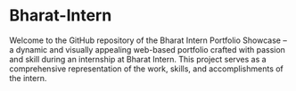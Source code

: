 # Bharat-Intern
Welcome to the GitHub repository of the Bharat Intern Portfolio Showcase – a dynamic and visually appealing web-based portfolio crafted with passion and skill during an internship at Bharat Intern. This project serves as a comprehensive representation of the work, skills, and accomplishments of the intern.
